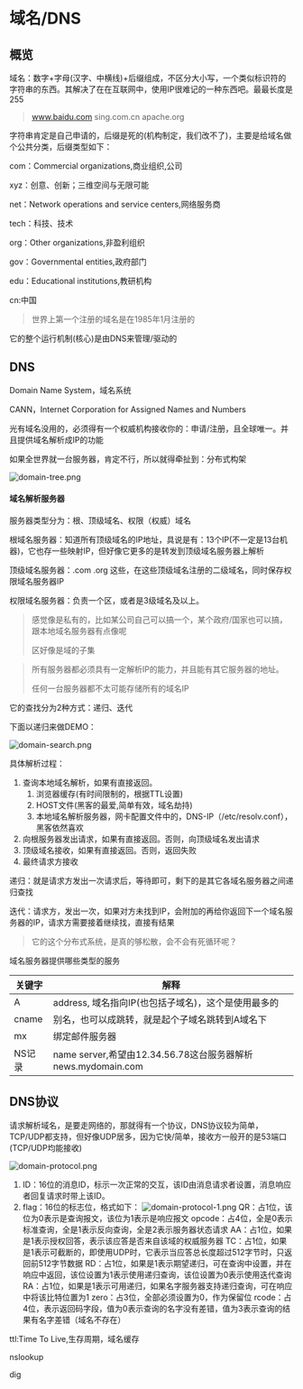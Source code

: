 # 域名/DNS

## 概览

域名：数字\+字母\(汉字、中横线\)\+后缀组成，不区分大小写，一个类似标识符的字符串的东西。其解决了在在互联网中，使用IP很难记的一种东西吧。最最长度是255

> www.baidu.com sing.com.cn apache.org

字符串肯定是自己申请的，后缀是死的\(机构制定，我们改不了\)，主要是给域名做个公共分类，后缀类型如下：

com：Commercial organizations,商业组织,公司

xyz：创意、创新；三维空间与无限可能

net：Network operations and service centers,网络服务商

tech：科技、技术

org：Other organizations,非盈利组织

gov：Governmental entities,政府部门

edu：Educational institutions,教研机构

cn:中国

> 世界上第一个注册的域名是在1985年1月注册的

它的整个运行机制\(核心\)是由DNS来管理/驱动的

## DNS

Domain Name System，域名系统

CANN，Internet Corporation for Assigned Names and Numbers

光有域名没用的，必须得有一个权威机构接收你的：申请/注册，且全球唯一。并且提供域名解析成IP的功能

如果全世界就一台服务器，肯定不行，所以就得牵扯到：分布式构架

![domain-tree.png](image/domain-tree.png)

#### 域名解析服务器

服务器类型分为：根、顶级域名、权限（权威）域名

根域名服务器：知道所有顶级域名的IP地址，具说是有：13个IP\(不一定是13台机器\)，它也存一些映射IP，但好像它更多的是转发到顶级域名服务器上解析

顶级域名服务器：.com .org 这些，在这些顶级域名注册的二级域名，同时保存权限域名服务器IP

权限域名服务器：负责一个区，或者是3级域名及以上。

> 感觉像是私有的，比如某公司自己可以搞一个，某个政府/国家也可以搞，跟本地域名服务器有点像呢
> 
> 
> 区好像是域的子集

> 所有服务器都必须具有一定解析IP的能力，并且能有其它服务器的地址。
> 
> 
> 任何一台服务器都不太可能存储所有的域名IP

它的查找分为2种方式：递归、迭代

下面以递归来做DEMO：

![domain-search.png](image/domain-search.png)

具体解析过程：

1. 查询本地域名解析，如果有直接返回。
    1. 浏览器缓存\(有时间限制的，根据TTL设置\)
    2. HOST文件\(黑客的最爱,简单有效，域名劫持\)
    3. 本地域名解析服务器，网卡配置文件中的，DNS\-IP（/etc/resolv.conf），黑客依然喜欢
2. 向根服务器发出请求，如果有直接返回。否则，向顶级域名发出请求
3. 顶级域名接收，如果有直接返回。否则，返回失败
4. 最终请求方接收

递归：就是请求方发出一次请求后，等待即可，剩下的是其它各域名服务器之间递归查找

迭代：请求方，发出一次，如果对方未找到IP，会附加的再给你返回下一个域名服务器的IP，请求方需要接着继续找，直接有结果

> 它的这个分布式系统，是真的够松散，会不会有死循环呢？

域名服务器提供哪些类型的服务

|关键字|解释                                                        |
|------|------------------------------------------------------------|
|A     |address, 域名指向IP\(也包括子域名\)，这个是使用最多的       |
|cname |别名，也可以成跳转，就是起个子域名跳转到A域名下             |
|mx    |绑定邮件服务器                                              |
|NS记录|name server,希望由12.34.56.78这台服务器解析news.mydomain.com|

## DNS协议

请求解析域名，是要走网络的，那就得有一个协议，DNS协议较为简单，TCP/UDP都支持，但好像UDP居多，因为它快/简单，接收方一般开的是53端口\(TCP/UDP均能接收\)

![domain-protocol.png](image/domain-protocol.png)

1. ID：16位的消息ID，标示一次正常的交互，该ID由消息请求者设置，消息响应者回复请求时带上该ID。
2. flag：16位的标志位，格式如下：
    ![domain-protocol-1.png](image/domain-protocol-1.png)
    QR：占1位，该位为0表示是查询报文，该位为1表示是响应报文
    opcode：占4位，全是0表示标准查询，全是1表示反向查询，全是2表示服务器状态请求
    AA：占1位，如果是1表示授权回答，表示该应答是否来自该域的权威服务器
    TC：占1位，如果是1表示可截断的，即使用UDP时，它表示当应答总长度超过512字节时，只返回前512字节数据
    RD：占1位，如果是1表示期望递归，可在查询中设置，并在响应中返回，该位设置为1表示使用递归查询，该位设置为0表示使用迭代查询
    RA：占1位，如果是1表示可用递归，如果名字服务器支持递归查询，可在响应中将该比特位置为1
    zero：占3位，全部必须设置为0，作为保留位
    rcode：占4位，表示返回码字段，值为0表示查询的名字没有差错，值为3表示查询的结果有名字差错（域名不存在）

ttl:Time To Live,生存周期，域名缓存

nslookup

dig
